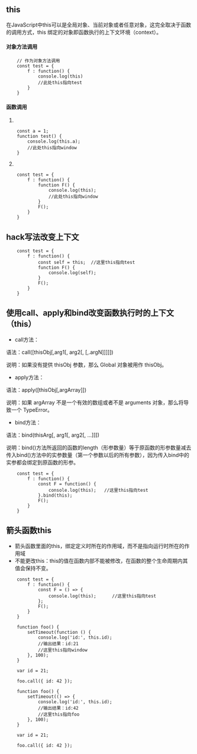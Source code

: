 ## this
在JavaScript中this可以是全局对象、当前对象或者任意对象，这完全取决于函数的调用方式，this 绑定的对象即函数执行的上下文环境（context）。

#### 对象方法调用
```ecmascript 6
    // 作为对象方法调用
    const test = {
        f : function() {
            console.log(this)
            //此处this指向test
        }
    }
```

#### 函数调用
1.
```ecmascript 6
    const a = 1;
    function test() {
        console.log(this.a);
        //此处this指向window
    }
```
2.
```ecmascript 6
    const test = {
        f : function() {
            function F() {
                console.log(this);
                //此处this指向window
            }
            F();
        }
    }
```

## hack写法改变上下文
```ecmascript 6
    const test = {
        f : function() {
            const self = this;  //这里this指向test
            function F() {
                console.log(self);
            }
            F();
        }
    }
```

## 使用call、apply和bind改变函数执行时的上下文（this）
* call方法：

语法：call([thisObj[,arg1[, arg2[,   [,.argN]]]]])

说明：如果没有提供 thisObj 参数，那么 Global 对象被用作 thisObj。

* apply方法：

语法：apply([thisObj[,argArray]])

说明：如果 argArray 不是一个有效的数组或者不是 arguments 对象，那么将导致一个 TypeError。

* bind方法：

语法：bind(thisArg[, arg1[, arg2[, ...]]])

说明：bind()方法所返回的函数的length（形参数量）等于原函数的形参数量减去传入bind()方法中的实参数量（第一个参数以后的所有参数），因为传入bind中的实参都会绑定到原函数的形参。

```ecmascript 6
    const test = {
        f : function() {
            const F = function() {
                console.log(this);   //这里this指向test
            }.bind(this);
            F();
        }
    }
```

## 箭头函数this
* 箭头函数里面的this，绑定定义时所在的作用域，而不是指向运行时所在的作用域
* 不能更改this：this的值在函数内部不能被修改，在函数的整个生命周期内其值会保持不变。
```ecmascript 6
    const test = {
        f : function() {
            const F = () => {
                console.log(this);      //这里this指向test
            };
            F();
        }
    }
```
```ecmascript 6
    function foo() {
        setTimeout(function () {
            console.log('id:', this.id);
            //输出结果：id:21
            //这里this指向window
        }, 100);
    }

    var id = 21;

    foo.call({ id: 42 });
```
```ecmascript 6
    function foo() {
        setTimeout(() => {
            console.log('id:', this.id);
            //输出结果：id:42
            //这里this指向foo
        }, 100);
    }

    var id = 21;

    foo.call({ id: 42 });
```
